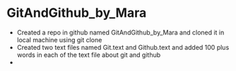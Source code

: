 # GitAndGithub_by_Mara
* Created a repo in github named GitAndGithub_by_Mara and cloned it in local machine using git clone
* Created two text files named Git.text and Github.text and added 100 plus words in each of the text file about git and github 
* 
